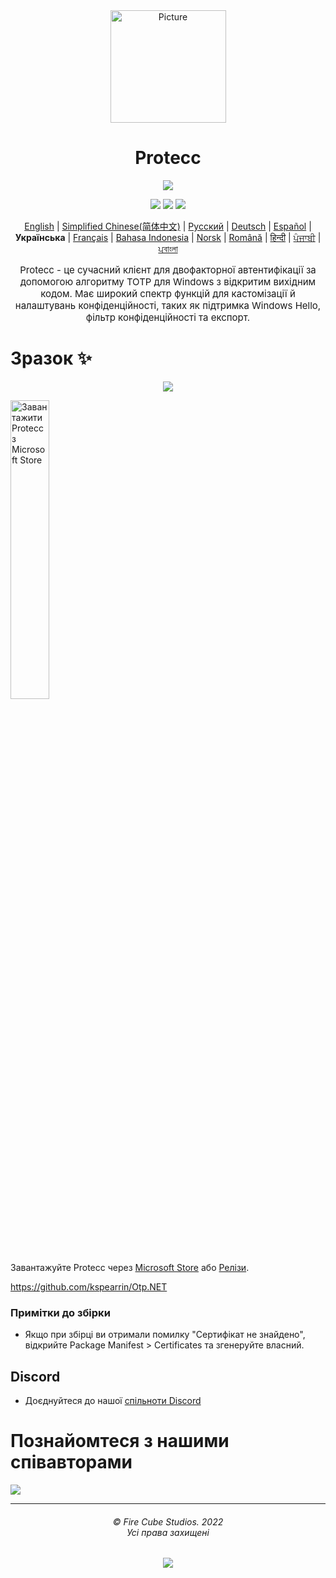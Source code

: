 <div align="center">
<img src="https://store-images.s-microsoft.com/image/apps.299.14273821654312693.8dbd6f2d-c24c-4a0d-b1e7-e76da9a48306.262a77d4-c2a5-40f4-bdea-2e4c7849f556" alt="Picture" style="display: block; margin: 0 auto; height: 180px;width:185px"/>
</div>

<div align="center">
<h1>Protecc</h1>

<a href="https://github.com/FireCubeStudios/Protecc"><img src="https://img.shields.io/badge/Contributions-welcome-green"></a> 

<a href="https://github.com/FireCubeStudios/Protecc/issues"><img src="https://img.shields.io/github/issues/FireCubeStudios/Protecc"></a>
<a href="https://github.com/FireCubeStudios/Protecc/fork"><img src="https://img.shields.io/github/forks/FireCubeStudios/Protecc"></a>
<a href="https://github.com/FireCubeStudios/Protecc/stargazers/"><img src="https://img.shields.io/github/stars/FireCubeStudios/Protecc"></a>

[English](https://github.com/FireCubeStudios/Protecc/blob/master/README.md) | [Simplified Chinese(简体中文)](https://github.com/FireCubeStudios/Protecc/blob/master/Readme/README.zh-CN.md) | [Русский](https://github.com/FireCubeStudios/Protecc/blob/master/Readme/README.ru-RU.md) | [Deutsch](https://github.com/BootVirtual/Protecc/blob/master/Readme/Readme_German.md) | [Español](https://github.com/BootVirtual/Protecc/blob/master/Readme/README_Spanish.md) | **Українська** | [Français](https://github.com/FireCubeStudios/Protecc/blob/master/Readme/README_French.md) | [Bahasa Indonesia](https://github.com/FireCubeStudios/Protecc/blob/master/Readme/README.id-ID.md) | [Norsk](https://github.com/FireCubeStudios/Protecc/blob/master/Readme/README_Norwegian.md) | [Română](https://github.com/FireCubeStudios/Protecc/blob/master/Readme/README_Romanian.md) | [हिन्दी](https://github.com/BootVirtual/Protecc/blob/master/Readme/readme_hindi.md) | [ਪੰਜਾਬੀ](https://github.com/FireCubeStudios/Protecc/blob/master/Readme/readme_Punjabi.md) | [ਪবাংলা](https://github.com/FireCubeStudios/Protecc/blob/master/Readme/Readme_Bengali.md)

<p style="font-size:15px;">Protecc - це сучасний клієнт для двофакторної автентифікації за допомогою алгоритму TOTP для Windows з відкритим вихідним кодом. Має широкий спектр функцій для кастомізації й налаштувань конфіденційності, таких як підтримка Windows Hello, фільтр конфіденційності та експорт.</p>
</div>

# Зразок ✨ 

<p align="center">
  <img align="center" src="https://store-images.s-microsoft.com/image/apps.36005.14273821654312693.614a2153-2264-4640-872a-02a2690944dd.0647a0bf-af72-4d44-b0c9-7e097abaa082">
  </p>


<a href="https://apps.microsoft.com/store/detail/protecc-2fa-client/9PJX91M06TZS"><img width="35%" src="https://get.microsoft.com/images/uk-ua%20dark.svg" alt="Завантажити Protecc з Microsoft Store"></a>
  
Завантажуйте Protecc через [Microsoft Store](https://apps.microsoft.com/store/detail/protecc-2fa-client/9PJX91M06TZS) або [Релізи](https://github.com/FireCubeStudios/Protecc/releases).


https://github.com/kspearrin/Otp.NET
  
  ### Примітки до збірки
  - Якщо при збірці ви отримали помилку "Сертифікат не знайдено", відкрийте Package Manifest > Certificates та згенеруйте власний.

## Discord
- Доєднуйтеся до нашої [спільноти Discord](https://discord.gg/87qnqRB)

# Познайомтеся з нашими співавторами

<a href="https://github.com/FireCubeStudios/Protecc/graphs/contributors">
  <img src="https://contrib.rocks/image?repo=FireCubeStudios/Protecc" />
</a>


<hr>
<h6 align="center">© Fire Cube Studios. 2022 
<br>
Усі права захищені</h6>
<p align="center">
	<a href="https://github.com/FireCubeStudios/Protecc/blob/master/LICENSE.txt"><img src="https://img.shields.io/static/v1.svg?style=for-the-badge&label=%D0%9B%D1%96%D1%86%D0%B5%D0%BD%D0%B7%D1%96%D1%8F&message=MIT&logoColor=d9e0ee&colorA=363a4f&colorB=b7bdf8"/></a>
</p>

